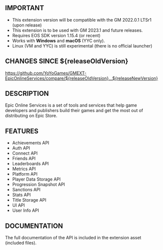 ## IMPORTANT

- This extension version will be compatible with the GM 2022.0.1 LTSr1 (upon release)
- This extension is to be used with GM 2023.1 and future releases.
- Requires EOS SDK version 1.15.4 (or recent)
- Works with **Windows** and **macOS** (YYC only).
- Linux (VM and YYC) is still experimental (there is no official launcher)

## CHANGES SINCE ${releaseOldVersion}

https://github.com/YoYoGames/GMEXT-EpicOnlineServices/compare/${releaseOldVersion}...${releaseNewVersion}

## DESCRIPTION

Epic Online Services is a set of tools and services that help game developers and publishers build their games and get the most out of distributing on Epic Store.

## FEATURES 

- Achievements API
- Auth API
- Connect API
- Friends API
- Leaderboards API
- Metrics API
- Platform API
- Player Data Storage API
- Progression Snapshot API
- Sanctions API
- Stats API
- Title Storage API
- UI API
- User Info API

## DOCUMENTATION

The full documentation of the API is included in the extension asset (included files).
